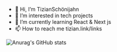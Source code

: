 - 👋 Hi, I’m TizianSchönijahn
- 👀 I’m interested in tech projects 
- 🌱 I’m currently learning React & Next js
- 📫 How to reach me tizian.link/links

![Anurag's GitHub stats](https://github-readme-stats.vercel.app/api?username=TizianSchoenijahn&theme=dark&show_icons=true&hide_border=true)

